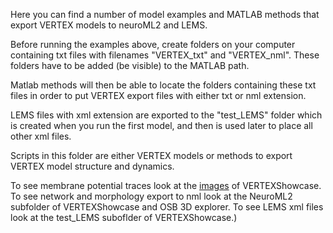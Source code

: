Here you can find a number of model examples and MATLAB methods that export VERTEX models to neuroML2 and LEMS.

Before running the examples above, create folders on your computer containing txt files with filenames
"VERTEX_txt" and "VERTEX_nml". These folders have to be added (be visible) to the MATLAB path. 

Matlab methods will then be able to locate the folders containing these txt files
in order to put VERTEX export files with either txt or nml extension. 

LEMS files with xml extension are exported to the "test_LEMS" folder which is created 
when you run the first model, and then is used later to place all other xml files.

Scripts in this folder are either VERTEX models or methods to export VERTEX model structure and dynamics.

To see membrane potential traces look at the [images](https://github.com/OpenSourceBrain/VERTEXShowcase/tree/master/images) of VERTEXShowcase.
To see network and morphology export to nml look at the NeuroML2 subfolder of VERTEXShowcase and OSB 3D explorer.
To see LEMS xml files look at the test_LEMS suboflder of VERTEXShowcase.)






















